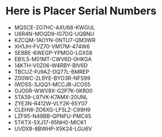 # Here is Placer Serial Numbers
- MQSCE-2O7HC-AXU68-KWGUL
- U6R4N-MOQD9-IG7DG-UQBNU
- KZCQM-1AOYN-0NTU7-QM3WR
- XH1JH-FVZ70-VM17M-474W6
- SEBBE-6WEGP-YPMGG-LGXS8
- EB1L5-M01MT-CWV6D-0HKGA
- 14KTH-V0Z06-W4RBY-BIV6D
- TBCUZ-PJ9AZ-DQ77L-BMREP
- Z00WC-2L9YE-BYO3R-NFS99
- IWDSS-3JQQ1-MCCJB-JCOS5
- OJO0R-WWV8X-G2P7K-0KR00
- 5TA39-L97VK-K7AMX-20UNL
- ZYE3N-R412W-VLY2K-65Y07
- CLEHW-ZO6XG-LF5LZ-C99H9
- LZF95-N49BB-QPNFU-PMC45
- 5TKTX-5XJ17-95NH0-MICK1
- UVDX8-8BWHP-X5K24-LGU6V
